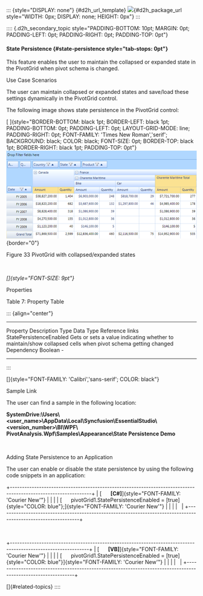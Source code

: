 ::: {style="DISPLAY: none"}
[](ms-xhelp:///?Id=d2h_url_template){#d2h_url_template} ![](!package_url!){#d2h_package_url style="WIDTH: 0px; DISPLAY: none; HEIGHT: 0px"}
:::

:::: {.d2h_secondary_topic style="PADDING-BOTTOM: 10pt; MARGIN: 0pt; PADDING-LEFT: 0pt; PADDING-RIGHT: 0pt; PADDING-TOP: 0pt"}
#### State Persistence {#state-persistence style="tab-stops: 0pt"}

This feature enables the user to maintain the collapsed or expanded state in the PivotGrid when pivot schema is changed.

Use Case Scenarios

The user can maintain collapsed or expanded states and save/load these settings dynamically in the PivotGrid control.

The following image shows state persistence in the PivotGrid control:

[ ]{style="BORDER-BOTTOM: black 1pt; BORDER-LEFT: black 1pt; PADDING-BOTTOM: 0pt; PADDING-LEFT: 0pt; LAYOUT-GRID-MODE: line; PADDING-RIGHT: 0pt; FONT-FAMILY: 'Times New Roman','serif'; BACKGROUND: black; COLOR: black; FONT-SIZE: 0pt; BORDER-TOP: black 1pt; BORDER-RIGHT: black 1pt; PADDING-TOP: 0pt"} ![Description: D:\\Diana\\2012\\2012_Vol 1\\Mkt Content 2012\\StatePersistenceDemo2.png](ImagesExt/image42_35.png){border="0"}

Figure 33 PivotGrid with collapsed/expanded states

 

*[]{style="FONT-SIZE: 9pt"}*  

Properties

Table 7: Property Table

::: {align="center"}
  ------------------------- ------------------------------------------------------------------------------------------------------------ ------------ ----------- -----------------
  Property                  Description                                                                                                  Type         Data Type   Reference links
  StatePersistenceEnabled   Gets or sets a value indicating whether to maintain/show collapsed cells when pivot schema getting changed   Dependency   Boolean     \-
  ------------------------- ------------------------------------------------------------------------------------------------------------ ------------ ----------- -----------------
:::

[]{style="FONT-FAMILY: 'Calibri','sans-serif'; COLOR: black"} 

Sample Link

The user can find a sample in the following location:

**SystemDrive:\\Users\\\<user_name\>\\AppData\\Local\\Syncfusion\\EssentialStudio\\\<version_number\>\\BI\\WPF\\** **PivotAnalysis.Wpf\\Samples\\Appearance\\State Persistence Demo**

 

Adding State Persistence to an Application

The user can enable or disable the state persistence by using the following code snippets in an application:

+---------------------------------------------------------------------------------------------------------------+
| [      **\[C#\]**]{style="FONT-FAMILY: 'Courier New'"}                                                        |
|                                                                                                               |
| [      pivotGrid1.StatePersistenceEnabled = [true]{style="COLOR: blue"};]{style="FONT-FAMILY: 'Courier New'"} |
|                                                                                                               |
|                                                                                                               |
+---------------------------------------------------------------------------------------------------------------+

 

+--------------------------------------------------------------------------------------------------------------+
| [      **\[VB\]**]{style="FONT-FAMILY: 'Courier New'"}                                                       |
|                                                                                                              |
| [      pivotGrid1.StatePersistenceEnabled = [true]{style="COLOR: blue"}]{style="FONT-FAMILY: 'Courier New'"} |
|                                                                                                              |
|                                                                                                              |
+--------------------------------------------------------------------------------------------------------------+

[]{#related-topics}
::::

